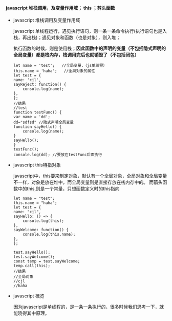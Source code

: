 
#### javascript 堆栈调用，及变量作用域； this ；剪头函数

- javascript 堆栈调用及变量作用域

  javascript 单线程运行，遇见执行语句，则一条一条命令执行(执行语句也是入栈，再出栈)；遇见对象和函数（也是对象），则入堆；

  执行函数的时候，则是使用栈；**因此函数中的声明的变量（不包括隐式声明的全局变量）都是栈内存，栈调用完后也就销毁了（不包括闭包）**

    ```
    let name = 'test';   //全局变量，（js单线程）
    this.name = 'haha';   //全局对象的属性
    let test = {
    name: 'cjl',
    sayReject: function() {
        console.log(name);
    },
    };
    //结果
    //test
    function testFunc() {
    var name = 'dd';
    dd="sdfsd" //隐式声明全局变量
    function sayHello() {
        console.log(name);
    }
    sayHello();
    }
    testFunc();
    console.log(dd); //要放在testFunc后面执行
    ```

- javascript this特指对象
    
    javascript中，this要来制定对象，默认有一个全局对象，全局对象和全局变量不一样，对象是放在堆中，而全局变量则是直接存放在栈内存中的。
    而箭头函数中的this,则是一个常量，只想函数定义时的this指向

    ```
    let name = "test";
    this.name = "haha";
    let test = {
    name: "cjl",
    sayHello: () => {
        console.log(this);
    },
    sayWelcome: function() {
        console.log(this.name);
    },
    };

    test.sayHello();
    test.sayWelcome();
    const temp = test.sayWelcome;
    temp.call(this);
    //结果
    //全局对象
    //cjl
    //haha
    ```

- javascript 概览
  
  因为javascript是单线程的，是一条一条执行的，很多时候我们思考一下，就能晓得其中原理。
